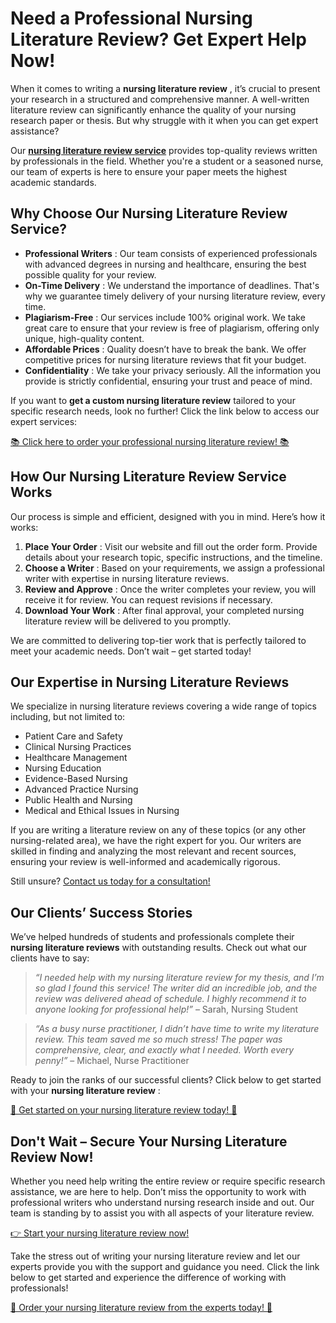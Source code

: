 # Need a Professional Nursing Literature Review? Get Expert Help Now!

When it comes to writing a **nursing literature review** , it’s crucial to present your research in a structured and comprehensive manner. A well-written literature review can significantly enhance the quality of your nursing research paper or thesis. But why struggle with it when you can get expert assistance?

Our [**nursing literature review service**](https://tinyurl.com/topessay?keyword=nursing+literature+review) provides top-quality reviews written by professionals in the field. Whether you're a student or a seasoned nurse, our team of experts is here to ensure your paper meets the highest academic standards.

## Why Choose Our Nursing Literature Review Service?

- **Professional Writers** : Our team consists of experienced professionals with advanced degrees in nursing and healthcare, ensuring the best possible quality for your review.
- **On-Time Delivery** : We understand the importance of deadlines. That's why we guarantee timely delivery of your nursing literature review, every time.
- **Plagiarism-Free** : Our services include 100% original work. We take great care to ensure that your review is free of plagiarism, offering only unique, high-quality content.
- **Affordable Prices** : Quality doesn’t have to break the bank. We offer competitive prices for nursing literature reviews that fit your budget.
- **Confidentiality** : We take your privacy seriously. All the information you provide is strictly confidential, ensuring your trust and peace of mind.

If you want to **get a custom nursing literature review** tailored to your specific research needs, look no further! Click the link below to access our expert services:

[📚 Click here to order your professional nursing literature review! 📚](https://tinyurl.com/topessay?keyword=nursing+literature+review)

## How Our Nursing Literature Review Service Works

Our process is simple and efficient, designed with you in mind. Here’s how it works:

1. **Place Your Order** : Visit our website and fill out the order form. Provide details about your research topic, specific instructions, and the timeline.
2. **Choose a Writer** : Based on your requirements, we assign a professional writer with expertise in nursing literature reviews.
3. **Review and Approve** : Once the writer completes your review, you will receive it for review. You can request revisions if necessary.
4. **Download Your Work** : After final approval, your completed nursing literature review will be delivered to you promptly.

We are committed to delivering top-tier work that is perfectly tailored to meet your academic needs. Don’t wait – get started today!

## Our Expertise in Nursing Literature Reviews

We specialize in nursing literature reviews covering a wide range of topics including, but not limited to:

- Patient Care and Safety
- Clinical Nursing Practices
- Healthcare Management
- Nursing Education
- Evidence-Based Nursing
- Advanced Practice Nursing
- Public Health and Nursing
- Medical and Ethical Issues in Nursing

If you are writing a literature review on any of these topics (or any other nursing-related area), we have the right expert for you. Our writers are skilled in finding and analyzing the most relevant and recent sources, ensuring your review is well-informed and academically rigorous.

Still unsure? [Contact us today for a consultation!](https://tinyurl.com/topessay?keyword=nursing+literature+review)

## Our Clients’ Success Stories

We’ve helped hundreds of students and professionals complete their **nursing literature reviews** with outstanding results. Check out what our clients have to say:

> _“I needed help with my nursing literature review for my thesis, and I’m so glad I found this service! The writer did an incredible job, and the review was delivered ahead of schedule. I highly recommend it to anyone looking for professional help!”_ – Sarah, Nursing Student

> _“As a busy nurse practitioner, I didn’t have time to write my literature review. This team saved me so much stress! The paper was comprehensive, clear, and exactly what I needed. Worth every penny!”_ – Michael, Nurse Practitioner

Ready to join the ranks of our successful clients? Click below to get started with your **nursing literature review** :

[🚀 Get started on your nursing literature review today! 🚀](https://tinyurl.com/topessay?keyword=nursing+literature+review)

## Don't Wait – Secure Your Nursing Literature Review Now!

Whether you need help writing the entire review or require specific research assistance, we are here to help. Don’t miss the opportunity to work with professional writers who understand nursing research inside and out. Our team is standing by to assist you with all aspects of your literature review.

[👉 Start your nursing literature review now!](https://tinyurl.com/topessay?keyword=nursing+literature+review)

Take the stress out of writing your nursing literature review and let our experts provide you with the support and guidance you need. Click the link below to get started and experience the difference of working with professionals!

[📘 Order your nursing literature review from the experts today! 📘](https://tinyurl.com/topessay?keyword=nursing+literature+review)
